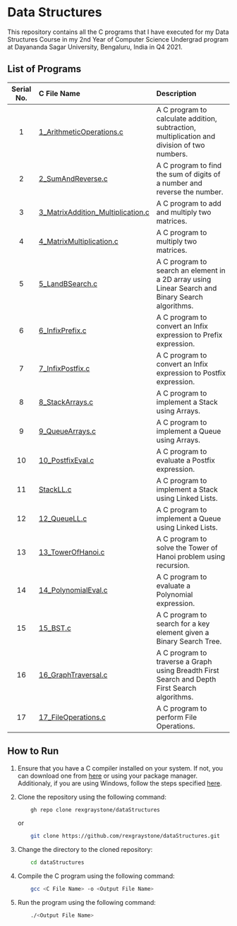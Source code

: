 # Data Structures

This repository contains all the C programs that I have executed for my Data Structures Course in my 2nd Year of Computer Science Undergrad program at Dayananda Sagar University, Bengaluru, India in Q4 2021.

## List of Programs

| Serial No. | C File Name | Description |
| :---: | :--- | :--- |
| 1  | [1_ArithmeticOperations.c](https://github.com/rexgraystone/dataStructures/blob/master/1_ArithmeticOperations.c)  | A C program to calculate addition, subtraction, multiplication and division of two numbers. |
| 2  | [2_SumAndReverse.c](https://github.com/rexgraystone/dataStructures/blob/master/2_SumAndReverse.c)  | A C program to find the sum of digits of a number and reverse the number. |
| 3  | [3_MatrixAddition_Multiplication.c](https://github.com/rexgraystone/dataStructures/blob/master/3_MatrixAddition_Multiplication.c)  | A C program to add and multiply two matrices. |
| 4  | [4_MatrixMultiplication.c](https://github.com/rexgraystone/dataStructures/blob/master/4_MatrixMultiplication.c)  | A C program to multiply two matrices. |
| 5  | [5_LandBSearch.c](https://github.com/rexgraystone/dataStructures/blob/master/5_LandBSearch.c)  | A C program to search an element in a 2D array using Linear Search and Binary Search algorithms. |
| 6  | [6_InfixPrefix.c](https://github.com/rexgraystone/dataStructures/blob/master/6_InfixPrefix.c)  | A C program to convert an Infix expression to Prefix expression. |
| 7  | [7_InfixPostfix.c](https://github.com/rexgraystone/dataStructures/blob/master/7_InfixPostfix.c)  | A C program to convert an Infix expression to Postfix expression. |
| 8  | [8_StackArrays.c](https://github.com/rexgraystone/dataStructures/blob/master/8_StackArrays.c)  | A C program to implement a Stack using Arrays. |
| 9  | [9_QueueArrays.c](https://github.com/rexgraystone/dataStructures/blob/master/9_QueueArrays.c)  | A C program to implement a Queue using Arrays. |
| 10  | [10_PostfixEval.c](https://github.com/rexgraystone/dataStructures/blob/master/10_PostfixEval.c)  | A C program to evaluate a Postfix expression. |
| 11  | [StackLL.c](https://github.com/rexgraystone/dataStructures/blob/master/11_StackLL.c)  | A C program to implement a Stack using Linked Lists. |
| 12  | [12_QueueLL.c](https://github.com/rexgraystone/dataStructures/blob/master/12_QueueLL.c)  | A C program to implement a Queue using Linked Lists. |
| 13  | [13_TowerOfHanoi.c](https://github.com/rexgraystone/dataStructures/blob/master/13_TowerOfHanoi.c)  | A C program to solve the Tower of Hanoi problem using recursion. |
| 14  | [14_PolynomialEval.c](https://github.com/rexgraystone/dataStructures/blob/master/14_PolynomialEval.c)  | A C program to evaluate a Polynomial expression. |
| 15  | [15_BST.c](https://github.com/rexgraystone/dataStructures/blob/master/15_BST.c)  | A C program to search for a key element given a Binary Search Tree. |
| 16  | [16_GraphTraversal.c](https://github.com/rexgraystone/dataStructures/blob/master/16_GraphTraversal.c)  | A C program to traverse a Graph using Breadth First Search and Depth First Search algorithms. |
| 17  | [17_FileOperations.c](https://github.com/rexgraystone/dataStructures/blob/master/17_FileOperations.c)  | A C program to perform File Operations. |

## How to Run

1. Ensure that you have a C compiler installed on your system. If not, you can download one from [here](https://sourceforge.net/projects/mingw/) or using your package manager.
Additionaly, if you are using Windows, follow the steps specified [here](https://www.scaler.com/topics/c/c-compiler-for-windows/).

2. Clone the repository using the following command:

    ``` bash
        gh repo clone rexgraystone/dataStructures
    ```

    or

    ``` bash
        git clone https://github.com/rexgraystone/dataStructures.git
    ```

3. Change the directory to the cloned repository:

    ``` bash
        cd dataStructures
    ```

4. Compile the C program using the following command:

    ``` bash
        gcc <C File Name> -o <Output File Name>
    ```

5. Run the program using the following command:

    ``` bash
        ./<Output File Name>
    ```
